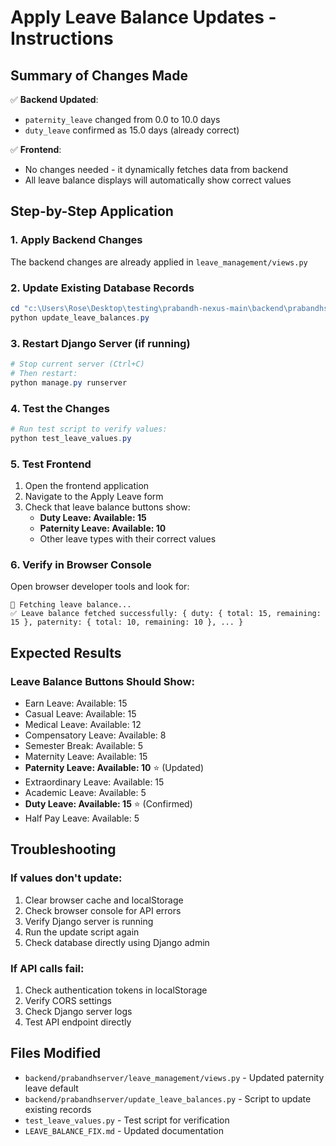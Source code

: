 # Apply Leave Balance Updates - Instructions

## Summary of Changes Made

✅ **Backend Updated**: 
- `paternity_leave` changed from 0.0 to 10.0 days
- `duty_leave` confirmed as 15.0 days (already correct)

✅ **Frontend**: 
- No changes needed - it dynamically fetches data from backend
- All leave balance displays will automatically show correct values

## Step-by-Step Application

### 1. Apply Backend Changes
The backend changes are already applied in `leave_management/views.py`

### 2. Update Existing Database Records
```powershell
cd "c:\Users\Rose\Desktop\testing\prabandh-nexus-main\backend\prabandhserver"
python update_leave_balances.py
```

### 3. Restart Django Server (if running)
```powershell
# Stop current server (Ctrl+C)
# Then restart:
python manage.py runserver
```

### 4. Test the Changes
```powershell
# Run test script to verify values:
python test_leave_values.py
```

### 5. Test Frontend
1. Open the frontend application
2. Navigate to the Apply Leave form
3. Check that leave balance buttons show:
   - **Duty Leave: Available: 15**
   - **Paternity Leave: Available: 10**
   - Other leave types with their correct values

### 6. Verify in Browser Console
Open browser developer tools and look for:
```
🔄 Fetching leave balance...
✅ Leave balance fetched successfully: { duty: { total: 15, remaining: 15 }, paternity: { total: 10, remaining: 10 }, ... }
```

## Expected Results

### Leave Balance Buttons Should Show:
- Earn Leave: Available: 15
- Casual Leave: Available: 15  
- Medical Leave: Available: 12
- Compensatory Leave: Available: 8
- Semester Break: Available: 5
- Maternity Leave: Available: 15
- **Paternity Leave: Available: 10** ⭐ (Updated)
- Extraordinary Leave: Available: 15
- Academic Leave: Available: 5
- **Duty Leave: Available: 15** ⭐ (Confirmed)
- Half Pay Leave: Available: 5

## Troubleshooting

### If values don't update:
1. Clear browser cache and localStorage
2. Check browser console for API errors
3. Verify Django server is running
4. Run the update script again
5. Check database directly using Django admin

### If API calls fail:
1. Check authentication tokens in localStorage
2. Verify CORS settings
3. Check Django server logs
4. Test API endpoint directly

## Files Modified
- `backend/prabandhserver/leave_management/views.py` - Updated paternity leave default
- `backend/prabandhserver/update_leave_balances.py` - Script to update existing records
- `test_leave_values.py` - Test script for verification
- `LEAVE_BALANCE_FIX.md` - Updated documentation
